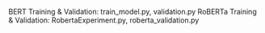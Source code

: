 BERT Training & Validation: train_model.py, validation.py
RoBERTa Training & Validation: RobertaExperiment.py, roberta_validation.py
